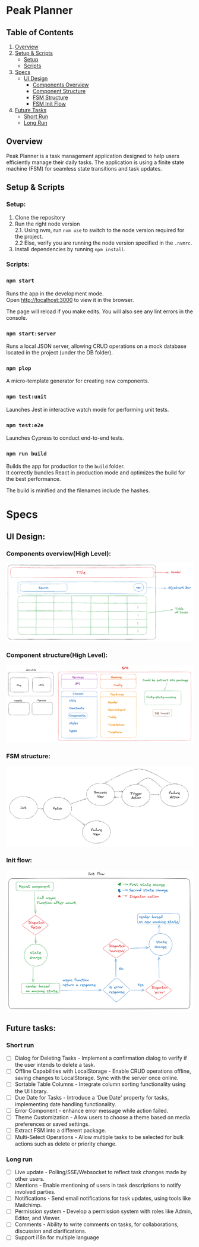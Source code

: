 # Peak Planner

## Table of Contents
1. [Overview](#overview)
2. [Setup & Scripts](#setup--scripts)
   - [Setup](#setup)
   - [Scripts](#scripts)
3. [Specs](#specs)
   - [UI Design](#ui-design)
     - [Components Overview](#components-overviewhigh-level)
     - [Component Structure](#component-structurehigh-level)
     - [FSM Structure](#fsm-structure)
     - [FSM Init Flow](#init-flow)
4. [Future Tasks](#future-tasks)
   - [Short Run](#short-run)
   - [Long Run](#long-run)

## Overview
Peak Planner is a task management application designed to help users efficiently manage their daily tasks.
The application is using a finite state machine (FSM) for seamless state transitions and task updates.

## Setup & Scripts

### Setup:

1. Clone the repository
2. Run the right node version\
  2.1. Using nvm, run ```nvm use``` to switch to the node version required for the project.\
  2.2  Else, verify you are running the node version specified in the ```.nvmrc```.
3. Install dependencies by running ```npm install```.

### Scripts:

### `npm start`

Runs the app in the development mode.\
Open [http://localhost:3000](http://localhost:3000) to view it in the browser.

The page will reload if you make edits.
You will also see any lint errors in the console.

### `npm start:server`

Runs a local JSON server, allowing CRUD operations on a mock database located in the project (under the DB folder).

### `npm plop`

A micro-template generator for creating new components.

### `npm test:unit`

Launches Jest in interactive watch mode for performing unit tests.

### `npm test:e2e`

Launches Cypress to conduct end-to-end tests.

### `npm run build`

Builds the app for production to the `build` folder.\
It correctly bundles React in production mode and optimizes the build for the best performance.

The build is minified and the filenames include the hashes.

# Specs
## UI Design:
### Components overview(High Level):
![alt text](/assets/comp-overview.png)

### Component structure(High Level):
![alt text](/assets/comp-structure.png)

### FSM structure:
![alt text](/assets/finite-state-machine.png)

### Init flow:
![alt text](/assets/finite-state-machine-init.png)

## Future tasks:
### Short run
- [ ] Dialog for Deleting Tasks - Implement a confirmation dialog to verify if the user intends to delete a task.
- [ ] Offline Capabilities with LocalStorage - Enable CRUD operations offline, saving changes to LocalStorage. Sync with the server once online.
- [ ] Sortable Table Columns - Integrate column sorting functionality using the UI library.
- [ ] Due Date for Tasks - Introduce a 'Due Date' property for tasks, implementing date handling functionality.
- [ ] Error Component - enhance error message while action failed. 
- [ ] Theme Customization - Allow users to choose a theme based on media preferences or saved settings.
- [ ] Extract FSM into a different package.
- [ ] Multi-Select Operations - Allow multiple tasks to be selected for bulk actions such as delete or priority change.

### Long run
- [ ] Live update - Polling/SSE/Websocket to reflect task changes made by other users.
- [ ] Mentions - Enable mentioning of users in task descriptions to notify involved parties.
- [ ] Notifications - Send email notifications for task updates, using tools like Mailchimp.
- [ ] Permission system - Develop a permission system with roles like Admin, Editor, and Viewer.
- [ ] Comments - Ability to write comments on tasks, for collaborations, discussion and clarifications.
- [ ] Support i18n for multiple language
